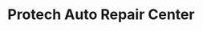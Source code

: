 ---
title: "Protech Auto Repair Center"
url: /douglas/protech-auto-repair-center/
shop: Autowerkstatt
---